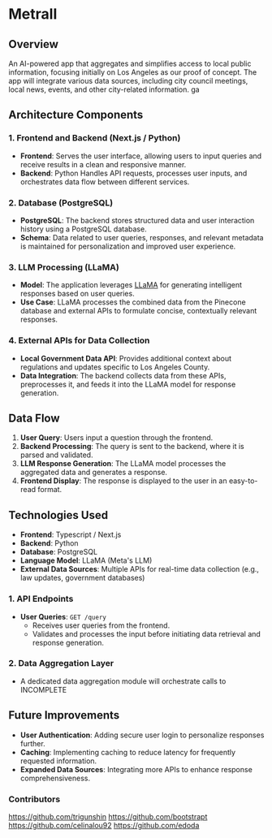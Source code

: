 # Metrall
## Overview
An AI-powered app that aggregates and simplifies access to local public information, focusing initially on Los Angeles as our proof of concept. The app will integrate various data sources, including city council meetings, local news, events, and other city-related information.
ga
## Architecture Components
### 1. **Frontend and Backend (Next.js / Python)**
   - **Frontend**: Serves the user interface, allowing users to input queries and receive results in a clean and responsive manner.
   - **Backend**: Python Handles API requests, processes user inputs, and orchestrates data flow between different services.

### 2. **Database (PostgreSQL)**
   - **PostgreSQL**: The backend stores structured data and user interaction history using a PostgreSQL database.
   - **Schema**: Data related to user queries, responses, and relevant metadata is maintained for personalization and improved user experience.

### 3. **LLM Processing (LLaMA)**
   - **Model**: The application leverages [LLaMA](https://ai.meta.com/llama/) for generating intelligent responses based on user queries.
   - **Use Case**: LLaMA processes the combined data from the Pinecone database and external APIs to formulate concise, contextually relevant responses.

### 4. **External APIs for Data Collection**
   - **Local Government Data API**: Provides additional context about regulations and updates specific to Los Angeles County.
   - **Data Integration**: The backend collects data from these APIs, preprocesses it, and feeds it into the LLaMA model for response generation.

## Data Flow
1. **User Query**: Users input a question through the frontend.
2. **Backend Processing**: The query is sent to the backend, where it is parsed and validated.
4. **LLM Response Generation**: The LLaMA model processes the aggregated data and generates a response.
5. **Frontend Display**: The response is displayed to the user in an easy-to-read format.


## Technologies Used
- **Frontend**: Typescript / Next.js
- **Backend**: Python
- **Database**: PostgreSQL
- **Language Model**: LLaMA (Meta's LLM)
- **External Data Sources**: Multiple APIs for real-time data collection (e.g., law updates, government databases)


### 1. **API Endpoints**
   - **User Queries**: `GET /query`
     - Receives user queries from the frontend.
     - Validates and processes the input before initiating data retrieval and response generation.

### 2. **Data Aggregation Layer**
   - A dedicated data aggregation module will orchestrate calls to INCOMPLETE

## Future Improvements
- **User Authentication**: Adding secure user login to personalize responses further.
- **Caching**: Implementing caching to reduce latency for frequently requested information.
- **Expanded Data Sources**: Integrating more APIs to enhance response comprehensiveness.

### Contributors
https://github.com/trigunshin
https://github.com/bootstrapt
https://github.com/celinalou92
https://github.com/edoda

